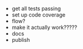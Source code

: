 * get all tests passing
* set up code coverage
* flow?
* make it actually work?????
* docs
* publish
